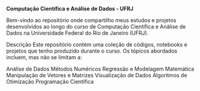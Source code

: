 **Computação Científica e Análise de Dados - UFRJ**

Bem-vindo ao repositório onde compartilho meus estudos e projetos desenvolvidos ao longo do curso de Computação Científica e Análise de Dados na Universidade Federal do Rio de Janeiro (UFRJ).

Descrição
Este repositório contém uma coleção de códigos, notebooks e projetos que tenho produzido durante o curso. Os tópicos abordados incluem, mas não se limitam a:

Análise de Dados
Métodos Numéricos
Regressão e Modelagem Matemática
Manipulação de Vetores e Matrizes
Visualização de Dados
Algoritmos de Otimização
Programação Científica
